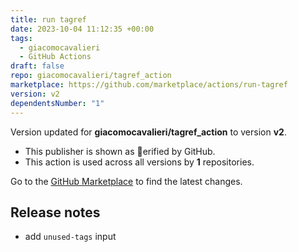 ```yaml
---
title: run tagref
date: 2023-10-04 11:12:35 +00:00
tags:
  - giacomocavalieri
  - GitHub Actions
draft: false
repo: giacomocavalieri/tagref_action
marketplace: https://github.com/marketplace/actions/run-tagref
version: v2
dependentsNumber: "1"
---
```



Version updated for **giacomocavalieri/tagref_action** to version **v2**.
- This publisher is shown as erified by GitHub.
- This action is used across all versions by **1** repositories.

Go to the [GitHub Marketplace](https://github.com/marketplace/actions/run-tagref) to find the latest changes.

## Release notes

- add `unused-tags` input
